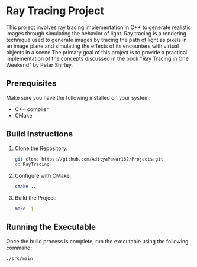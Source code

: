# Ray Tracing Project

This project involves ray tracing implementation in C++ to generate realistic images through simulating the behavior of light. Ray tracing is a rendering technique used to generate images by tracing the path of light as pixels in an image plane and simulating the effects of its encounters with virtual objects in a scene.The primary goal of this project is to provide a practical implementation of the concepts discussed in the book "Ray Tracing in One Weekend" by Peter Shirley.
## Prerequisites

Make sure you have the following installed on your system:

- C++ compiler
- CMake

## Build Instructions

1. Clone the Repository:
   ```bash
   git clone https://github.com/AdityaPawar162/Projects.git
   cd RayTracing

2. Configure with CMake:
   ```bash
   cmake ..
3. Build the Project:
   ```bash
   make -j

## Running the Executable
Once the build process is complete, run the executable using the following command:

   ```bash
   ./src/main 
   ```

